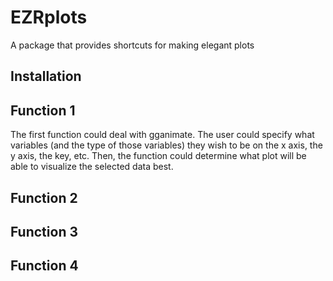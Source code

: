 # EZRplots
 A package that provides shortcuts for making elegant plots

## Installation


## Function 1
The first function could deal with gganimate. The user could specify what variables (and the type of those variables) they wish to be on the x axis, the y axis, the key, etc. Then, the function could determine what plot will be able to visualize the selected data best. 

## Function 2


## Function 3


## Function 4
